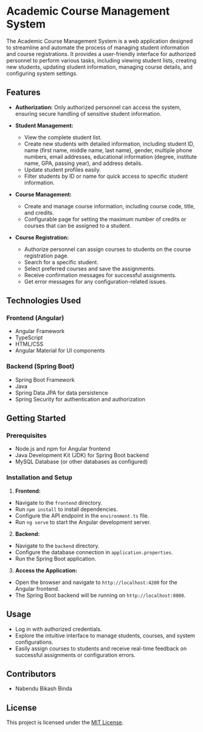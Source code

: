 # Academic Course Management System

The Academic Course Management System is a web application designed to streamline and automate the process of managing student information and course registrations. It provides a user-friendly interface for authorized personnel to perform various tasks, including viewing student lists, creating new students, updating student information, managing course details, and configuring system settings.

## Features

- **Authorization:** Only authorized personnel can access the system, ensuring secure handling of sensitive student information.

- **Student Management:**
  - View the complete student list.
  - Create new students with detailed information, including student ID, name (first name, middle name, last name), gender, multiple phone numbers, email addresses, educational information (degree, institute name, GPA, passing year), and address details.
  - Update student profiles easily.
  - Filter students by ID or name for quick access to specific student information.

- **Course Management:**
  - Create and manage course information, including course code, title, and credits.
  - Configurable page for setting the maximum number of credits or courses that can be assigned to a student.

- **Course Registration:**
  - Authorize personnel can assign courses to students on the course registration page.
  - Search for a specific student.
  - Select preferred courses and save the assignments.
  - Receive confirmation messages for successful assignments.
  - Get error messages for any configuration-related issues.

## Technologies Used

### Frontend (Angular)

- Angular Framework
- TypeScript
- HTML/CSS
- Angular Material for UI components

### Backend (Spring Boot)

- Spring Boot Framework
- Java
- Spring Data JPA for data persistence
- Spring Security for authentication and authorization

## Getting Started

### Prerequisites

- Node.js and npm for Angular frontend
- Java Development Kit (JDK) for Spring Boot backend
- MySQL Database (or other databases as configured)

### Installation and Setup

1. **Frontend:**
  - Navigate to the `frontend` directory.
  - Run `npm install` to install dependencies.
  - Configure the API endpoint in the `environment.ts` file.
  - Run `ng serve` to start the Angular development server.

2. **Backend:**
  - Navigate to the `backend` directory.
  - Configure the database connection in `application.properties`.
  - Run the Spring Boot application.

3. **Access the Application:**
  - Open the browser and navigate to `http://localhost:4200` for the Angular frontend.
  - The Spring Boot backend will be running on `http://localhost:8080`.

## Usage

- Log in with authorized credentials.
- Explore the intuitive interface to manage students, courses, and system configurations.
- Easily assign courses to students and receive real-time feedback on successful assignments or configuration errors.

## Contributors

- Nabendu Bikash Binda

## License

This project is licensed under the [MIT License](LICENSE).
